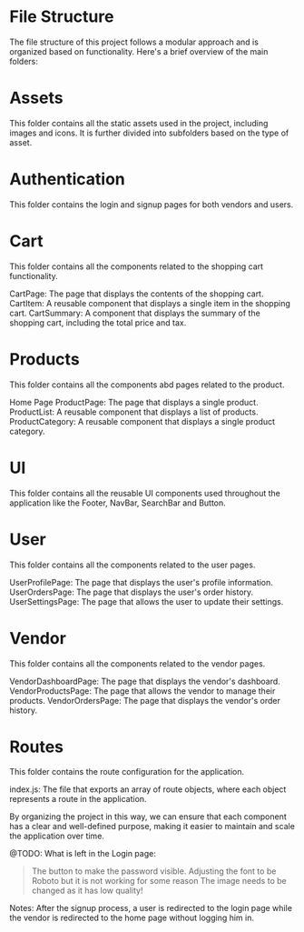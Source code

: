 # File Structure

The file structure of this project follows a modular approach and is organized based on functionality. Here's a brief overview of the main folders:

# Assets

This folder contains all the static assets used in the project, including images and icons. It is further divided into subfolders based on the type of asset.

# Authentication

This folder contains the login and signup pages for both vendors and users.

# Cart

This folder contains all the components related to the shopping cart functionality.

CartPage: The page that displays the contents of the shopping cart.
CartItem: A reusable component that displays a single item in the shopping cart.
CartSummary: A component that displays the summary of the shopping cart, including the total price and tax.

# Products

This folder contains all the components abd pages related to the product.

Home Page
ProductPage: The page that displays a single product.
ProductList: A reusable component that displays a list of products.
ProductCategory: A reusable component that displays a single product category.

# UI

This folder contains all the reusable UI components used throughout the application like the Footer, NavBar, SearchBar and Button.

# User

This folder contains all the components related to the user pages.

UserProfilePage: The page that displays the user's profile information.
UserOrdersPage: The page that displays the user's order history.
UserSettingsPage: The page that allows the user to update their settings.

# Vendor

This folder contains all the components related to the vendor pages.

VendorDashboardPage: The page that displays the vendor's dashboard.
VendorProductsPage: The page that allows the vendor to manage their products.
VendorOrdersPage: The page that displays the vendor's order history.

# Routes

This folder contains the route configuration for the application.

index.js: The file that exports an array of route objects, where each object represents a route in the application.

By organizing the project in this way, we can ensure that each component has a clear and well-defined purpose, making it easier to maintain and scale the application over time.


@TODO:
What is left in the Login page:
   > The button to make the password visible.
   > Adjusting the font to be Roboto but it is not working for some reason
   > The image needs to be changed as it has low quality!


Notes: After the signup process, a user is redirected to the login page while the vendor is redirected to the home page without logging him in.